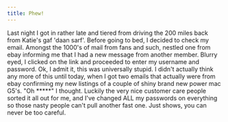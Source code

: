 ```yaml
---
title: Phew!
---
```

Last night I got in rather late and tiered from driving the 200 miles back from Katie's gaf 'daan sarf'. Before going to bed, I decided to check my email. Amongst the 1000's of mail from fans and such, nestled one from ebay informing me that I had a new message from another member. Blurry eyed, I clicked on the link and proceeded to enter my username and password. Ok, I admit it, this was universally stupid. I didn't actually think any more of this until today, when I got two emails that actually were from ebay confirming my new listings of a couple of shiny brand new power mac G5's. "Oh *****" I thought. Luckily the very nice customer care people sorted it all out for me, and I've changed ALL my passwords on everything so those nasty people can't pull another fast one. Just shows, you can never be too careful.